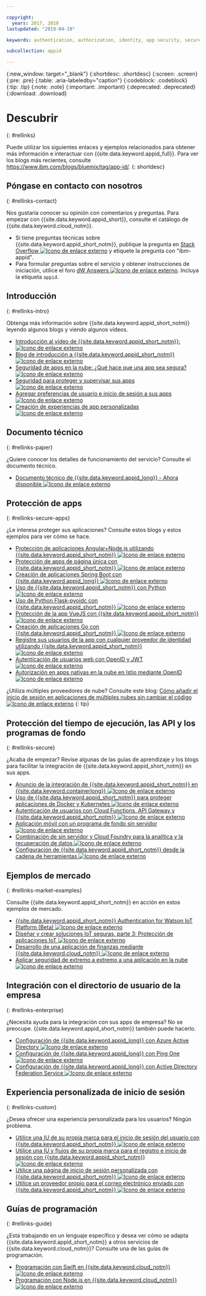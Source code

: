 ```yaml
---

copyright:
  years: 2017, 2019
lastupdated: "2019-04-10"

keywords: authentication, authorization, identity, app security, secure

subcollection: appid

---
```


{:new_window: target="_blank"}
{:shortdesc: .shortdesc}
{:screen: .screen}
{:pre: .pre}
{:table: .aria-labeledby="caption"}
{:codeblock: .codeblock}
{:tip: .tip}
{:note: .note}
{:important: .important}
{:deprecated: .deprecated}
{:download: .download}


# Descubrir
{: #rellinks}

Puede utilizar los siguientes enlaces y ejemplos relacionados para obtener más información e interactuar con {{site.data.keyword.appid_full}}. Para ver los blogs más recientes, consulte https://www.ibm.com/blogs/bluemix/tag/app-id/.
{: shortdesc}

## Póngase en contacto con nosotros
{: #rellinks-contact}

Nos gustaría conocer su opinión con comentarios y preguntas. Para empezar con {{site.data.keyword.appid_short}}, consulte el catálogo de {{site.data.keyword.cloud_notm}}.
* Si tiene preguntas técnicas sobre {{site.data.keyword.appid_short_notm}}, publique la pregunta en <a href="https://stackoverflow.com/search?q=ibm-appid" target="_blank">Stack Overflow <img src="../../icons/launch-glyph.svg" alt="Icono de enlace externo"></a> y etiquete la pregunta con "ibm-appid".
* Para formular preguntas sobre el servicio y obtener instrucciones de iniciación, utilice el foro <a href="https://developer.ibm.com/answers/topics/appid/" target="_blank">dW Answers <img src="../../icons/launch-glyph.svg" alt="Icono de enlace externo"></a>. Incluya la etiqueta `appid`.


## Introducción
{: #rellinks-intro}

Obtenga más información sobre {{site.data.keyword.appid_short_notm}} leyendo algunos blogs y viendo algunos vídeos.

* <a href="https://www.youtube.com/watch?v=cTn7l_J3tPg" target="_blank">Introducción al vídeo de {{site.data.keyword.appid_short_notm}}: <img src="../../icons/launch-glyph.svg" alt="Icono de enlace externo"></a>
* <a href="https://www.ibm.com/blogs/bluemix/2017/03/introducing-ibm-bluemix-app-id-authentication-profiles-service-app-developers/" target="_blank">Blog de introducción a {{site.data.keyword.appid_short_notm}} <img src="../../icons/launch-glyph.svg" alt="Icono de enlace externo"></a>
* <a href="https://www.ibm.com/blogs/bluemix/2017/08/cloud-app-security-makes-secure-app/" target="_blank">Seguridad de apps en la nube: ¿Qué hace que una app sea segura?<img src="../../icons/launch-glyph.svg" alt="Icono de enlace externo"></a>
* <a href="https://www.ibm.com/cloud/garage/content/architecture/securityArchitecture/security-for-application" target="_blank">Seguridad para proteger y supervisar sus apps <img src="../../icons/launch-glyph.svg" alt="Icono de enlace externo"></a>
* <a href="https://www.youtube.com/watch?v=Glb412s4X3Q" target="_blank">Agregar preferencias de usuario e inicio de sesión a sus apps <img src="../../icons/launch-glyph.svg" alt="Icono de enlace externo"></a>
* <a href="https://www.youtube.com/watch?v=VVWw5AjYg48" target="_blank">Creación de experiencias de app personalizadas <img src="../../icons/launch-glyph.svg" alt="Icono de enlace externo"></a>


## Documento técnico
{: #rellinks-paper}

¿Quiere conocer los detalles de funcionamiento del servicio? Consulte el documento técnico.

* <a href="https://www.ibm.com/blogs/bluemix/2018/04/ibm-cloud-app-id-technical-white-paper-now-available/" target="_blank">Documento técnico de {{site.data.keyword.appid_long}} - Ahora disponible <img src="../../icons/launch-glyph.svg" alt="Icono de enlace externo"></a>


## Protección de apps
{: #rellinks-secure-apps}

¿Le interesa proteger sus aplicaciones? Consulte estos blogs y estos ejemplos para ver cómo se hace.

* <a href="https://www.ibm.com/blogs/bluemix/2018/04/securing-angularnode-js-applications-using-app-id/" target="_blank">Protección de aplicaciones Angular+Node.js utilizando {{site.data.keyword.appid_short_notm}} <img src="../../icons/launch-glyph.svg" alt="Icono de enlace externo"></a>
* <a href="https://www.ibm.com/blogs/bluemix/2017/09/securing-single-page-apps-app-id-service/" target="_blank">Protección de apps de página única con {{site.data.keyword.appid_short_notm}} <img src="../../icons/launch-glyph.svg" alt="Icono de enlace externo"></a>
* <a href="https://www.ibm.com/blogs/bluemix/2018/06/creating-spring-boot-applications-app-id/" target="_blank">Creación de aplicaciones Spring Boot con {{site.data.keyword.appid_long}} <img src="../../icons/launch-glyph.svg" alt="Icono de enlace externo"></a>
* <a href="https://github.com/mnsn/appid-python-flask-example" target="_blank">Uso de {{site.data.keyword.appid_short_notm}} con Python <img src="../../icons/launch-glyph.svg" alt="Icono de enlace externo"></a>
* <a href="https://github.com/IBM-Cloud/github-traffic-stats" target="_blank">Uso de Python Flask-pyoidc con {{site.data.keyword.appid_short_notm}} <img src="../../icons/launch-glyph.svg" alt="Icono de enlace externo"></a>
* <a href="https://github.com/ibmets/appid-vue-client" target="_blank">Protección de la app VueJS con {{site.data.keyword.appid_short_notm}} <img src="../../icons/launch-glyph.svg" alt="Icono de enlace externo"></a>
* <a href="https://admin.blogs.prd.ibm.event.ibm.com/blogs/bluemix/2018/11/creating-go-applications-with-app-id/" target="_blank">Creación de aplicaciones Go con {{site.data.keyword.appid_short_notm}} <img src="../../icons/launch-glyph.svg" alt="Icono de enlace externo"></a>
* <a href="https://www.ibm.com/blogs/bluemix/2019/03/app-id-integrate-custom-identity/" target="_blank">Registre sus usuarios de la app con cualquier proveedor de identidad utilizando {{site.data.keyword.appid_short_notm}} <img src="../../icons/launch-glyph.svg" alt="Icono de enlace externo"></a>
* <a href="http://heidloff.net/article/authenticating-web-users-openid-connect-jwt/" target="_blank">Autenticación de usuarios web con OpenID y JWT <img src="../../icons/launch-glyph.svg" alt="Icono de enlace externo"></a>
* <a href="http://heidloff.net/article/authentication-authorization-openid-connect-istio" target="_blank">Autorización en apps nativas en la nube en Istio mediante OpenID <img src="../../icons/launch-glyph.svg" alt="Icono de enlace externo"></a>



¿Utiliza múltiples proveedores de nube? Consulte este blog: <a href="https://www.ibm.com/blogs/bluemix/2019/03/adding-sign-in-to-multicloud-applications-without-code-changes/" target="_blank">Cómo añadir el inicio de sesión en aplicaciones de múltiples nubes sin cambiar el código <img src="../../icons/launch-glyph.svg" alt="Icono de enlace externo"></a>
{: tip}



## Protección del tiempo de ejecución, las API y los programas de fondo
{: #rellinks-secure}

¿Acaba de empezar? Revise algunas de las guías de aprendizaje y los blogs para facilitar la integración de {{site.data.keyword.appid_short_notm}} en sus apps.

* <a href="https://www.ibm.com/blogs/bluemix/2018/05/announcing-app-id-integration-ibm-cloud-kubernetes-service/" target="_blank">Anuncio de la integración de {{site.data.keyword.appid_short_notm}} en {{site.data.keyword.containerlong}} <img src="../../icons/launch-glyph.svg" alt="Icono de enlace externo"></a>
* <a href="https://www.ibm.com/blogs/bluemix/2018/02/using-app-id-secure-docker-kubernetes-applications/" target="_blank">Uso de {{site.data.keyword.appid_short_notm}} para proteger aplicaciones de Docker y Kubernetes <img src="../../icons/launch-glyph.svg" alt="Icono de enlace externo"></a>
* <a href="https://www.ibm.com/blogs/bluemix/2019/02/authenticating-users-with-cloud-functions-api-gateway-and-app-id/" target="_blank">Autenticación de usuarios con Cloud Functions, API Gateway y {{site.data.keyword.appid_short_notm}} <img src="../../icons/launch-glyph.svg" alt="Icono de enlace externo"></a>
* <a href="/docs/tutorials?topic=solution-tutorials-serverless-mobile-backend#serverless-mobile-backend" target="_blank">Aplicación móvil con un programa de fondo sin servidor <img src="../../icons/launch-glyph.svg" alt="Icono de enlace externo"></a>
* <a href="/docs/tutorials?topic=solution-tutorials-serverless-github-traffic-analytics#serverless-github-traffic-analytics" target="_blank">Combinación de sin servidor y Cloud Foundry para la analítica y la recuperación de datos <img src="../../icons/launch-glyph.svg" alt="Icono de enlace externo"></a>
* <a href="https://www.ibm.com/blogs/bluemix/2018/07/how-to-configure-ibm-cloud-app-id-from-the-toolchain/" target="_blank">Configuración de {{site.data.keyword.appid_short_notm}} desde la cadena de herramientas <img src="../../icons/launch-glyph.svg" alt="Icono de enlace externo"></a>




## Ejemplos de mercado
{: #rellinks-market-examples}

Consulte {{site.data.keyword.appid_short_notm}} en acción en estos ejemplos de mercado.

* <a href="https://www.ibm.com/support/knowledgecenter/SSQP8H/iot/platform/reference/security/app_id.html" target="_blank">{{site.data.keyword.appid_short_notm}} Authentication for Watson IoT Platform (Beta) <img src="../../icons/launch-glyph.svg" alt="Icono de enlace externo"></a>
* <a href="https://developer.ibm.com/articles/iot-trs-secure-iot-solutions3/" target="_blank">Diseñar y crear soluciones IoT seguras, parte 3: Protección de aplicaciones IoT <img src="../../icons/launch-glyph.svg" alt="Icono de enlace externo"></a>
* <a href="https://www.ibm.com/blogs/bluemix/2017/08/developing-finance-application-using-ibm-cloud/" target="_blank">Desarrollo de una aplicación de finanzas mediante {{site.data.keyword.cloud_notm}} <img src="../../icons/launch-glyph.svg" alt="Icono de enlace externo"></a>
* <a href="/docs/tutorials?topic=solution-tutorials-cloud-e2e-security#cloud-e2e-security" target="_blank">Aplicar seguridad de extremo a extremo a una aplicación en la nube <img src="../../icons/launch-glyph.svg" alt="Icono de enlace externo"></a>


## Integración con el directorio de usuario de la empresa
{: #rellinks-enterprise}

¿Necesita ayuda para la integración con sus apps de empresa? No se preocupe. {{site.data.keyword.appid_short_notm}} también puede hacerlo.

* <a href="https://www.ibm.com/blogs/bluemix/2018/03/setting-ibm-cloud-app-id-azure-active-directory/" target="_blank">Configuración de {{site.data.keyword.appid_long}} con Azure Active Directory <img src="../../icons/launch-glyph.svg" alt="Icono de enlace externo"></a>
* <a href="https://www.ibm.com/blogs/bluemix/2018/03/setting-ibm-cloud-app-id-ping-one/" target="_blank">Configuración de {{site.data.keyword.appid_long}} con Ping One <img src="../../icons/launch-glyph.svg" alt="Icono de enlace externo"></a>
* <a href="https://www.ibm.com/blogs/bluemix/2018/03/setting-ibm-cloud-app-id-active-directory-federation-service/" target="_blank">Configuración de {{site.data.keyword.appid_long}} con Active Directory Federation Service <img src="../../icons/launch-glyph.svg" alt="Icono de enlace externo"></a>


## Experiencia personalizada de inicio de sesión
{: #rellinks-custom}

¿Desea ofrecer una experiencia personalizada para los usuarios? Ningún problema.

* <a href="https://www.ibm.com/blogs/bluemix/2018/01/use-branded-ui-user-sign-app-id/" target="_blank">Utilice una IU de su propia marca para el inicio de sesión del usuario con {{site.data.keyword.appid_short_notm}} <img src="../../icons/launch-glyph.svg" alt="Icono de enlace externo"></a>
* <a href="https://www.ibm.com/blogs/bluemix/2018/06/use-ui-flows-user-sign-sign-app-id/" target="_blank">Utilice una IU y flujos de su propia marca para el registro e inicio de sesión con {{site.data.keyword.appid_short_notm}} <img src="../../icons/launch-glyph.svg" alt="Icono de enlace externo"></a>
* <a href="https://www.ibm.com/blogs/bluemix/2018/06/custom-login-page-app-id-integration/" target="_blank">Utilice una página de inicio de sesión personalizada con {{site.data.keyword.appid_short_notm}} <img src="../../icons/launch-glyph.svg" alt="Icono de enlace externo"></a>
* <a href="https://www.ibm.com/blogs/bluemix/2018/10/use-ibm-cloud-app-id-and-your-email-provider-to-brand-mails-sent-to-app-users/" target="_blank">Utilice un proveedor propio para el correo electrónico enviado con {{site.data.keyword.appid_short_notm}} <img src="../../icons/launch-glyph.svg" alt="Icono de enlace externo"></a>

## Guías de programación
{: #rellinks-guide}

¿Está trabajando en un lenguaje específico y desea ver cómo se adapta {{site.data.keyword.appid_short_notm}} a otros servicios de {{site.data.keyword.cloud_notm}}? Consulte una de las guías de programación.

* <a href="/docs/swift/authenticate?topic=swift-getting_started_swift#getting_started_swift" target="_blank">Programación con Swift en {{site.data.keyword.cloud_notm}} <img src="../../icons/launch-glyph.svg" alt="Icono de enlace externo"></a>
* <a href="/docs/node?topic=nodejs-node-getting-started#node-getting-started" target="_blank">Programación con Node.js en {{site.data.keyword.cloud_notm}} <img src="../../icons/launch-glyph.svg" alt="Icono de enlace externo"></a>

